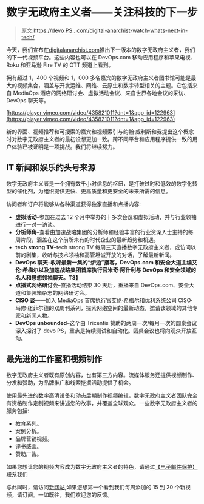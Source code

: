 # 数字无政府主义者——关注科技的下一步

> 原文:[https://devo PS . com/digital-anarchist-watch-whats-next-in-tech/](https://devops.com/digital-anarchist-watch-whats-next-in-tech/)

今天，我们宣布在[digitalanarchist.com](https://digitalanarchist.com/)推出下一版本的数字无政府主义者，我们的下一代视频平台。这些内容也可以在 DevOps.com 移动应用程序和苹果电视、Roku 和亚马逊 Fire TV 的 OTT 频道上看到。

拥有超过 1，400 个视频和 1，000 多名嘉宾的数字无政府主义者图书馆可能是最大的视频集合，涵盖与开发运维、网络、云原生和数字转型相关的主题。它包括来自 MediaOps 酒店的网络研讨会、虚拟活动会议、来自世界各地会议的采访、DevOps 聊天等。

[https://player.vimeo.com/video/435821011?dnt=1&app_id=122963](https://player.vimeo.com/video/435821011?dnt=1&app_id=122963)

新的界面、视频推荐和可搜索的嘉宾和视频索引与约翰·威利斯和我提出这个概念时对数字无政府主义者的最初设想更加一致。跨不同平台和应用程序提供一致的用户体验已被证明是一项挑战。我们将继续努力。

## **IT 新闻和娱乐的头号来源**

数字无政府主义者是一个拥有数千小时信息的枢纽，是打破过时和低效的数字化转型的催化剂，为组织提供更快、更高质量和更安全的未来所需的信息。

访问者和订户将能够从各种渠道获得独家直播和点播内容:

*   **虚拟活动**–参加在过去 12 个月中举办的十多次会议和虚拟活动，并与行业领袖进行一对一访谈。
*   **分析师角**–查看由加速战略集团的分析师和经验丰富的行业资深人士主持的每周片段，涵盖在这个前所未有的时代企业的最新趋势和机遇。
*   **tech strong TV**–tech strong TV 每周三天直播数字无政府主义者，或访问以前的剧集，收听与技术领袖和高管坦诚开放的对话，了解最新新闻。
*   **DevOps 聊天–收听最新一集的“炉边”播客，DevOps.com 和安全大道主编艾伦·希梅尔以及加速战略集团首席执行官米奇·阿什利与 DevOps 和安全领域的名人和思想领袖聊天。T3】**
*   **点播式网络研讨会**–直播活动结束 30 天后，重播来自 DevOps.com、安全大道和集装箱杂志的网络研讨会。
*   **CISO 谈**——加入 MediaOps 首席执行官艾伦·希梅尔和优利系统公司 CISO·马修·纽菲尔德的双周刊系列，探索网络空间的最新动态，邀请该领域的其他专家和新闻人物。
*   **DevOps unbounded**–这个由 Tricentis 赞助的两周一次/每月一次的圆桌会议深入探讨了 devo PS，重点是持续测试和自动化。圆桌会议也将向观众开放互动。

## **最先进的工作室和视频制作**

数字无政府主义者既有原创内容，也有第三方内容。流媒体服务还提供视频制作、分发和赞助，为品牌推广和线索挖掘活动提供了机会。

使用最先进的数字高清设备和动态后期制作视频编辑，数字无政府主义者团队完全有资格制作定制视频来讲述您的故事，并覆盖全球观众。一些数字无政府主义者的服务包括:

*   教育系列。
*   案例分析。
*   品牌营销视频。
*   评书感言。
*   赞助广告。

如果您想让您的视频内容成为数字无政府主义者的特色，请通过[【电子邮件保护】](/cdn-cgi/l/email-protection)联系我们

与此同时，请访问[新网站](http://digitalanarchist.com),如果您想第一个看到我们每周添加的 15 到 20 个新视频，请订阅。一如既往，我们欢迎您的反馈。